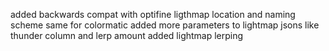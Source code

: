 added backwards compat with optifine ligthmap location and naming scheme
same for colormatic
added more parameters to lightmap jsons like thunder column and lerp amount
added lightmap lerping
